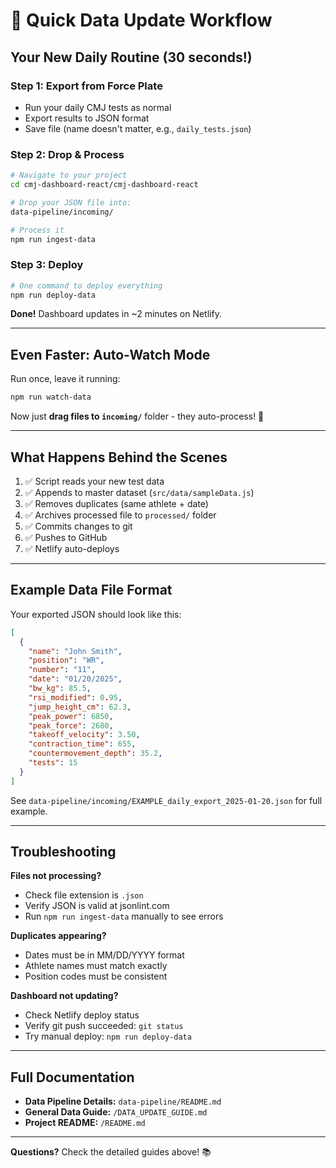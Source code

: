 # 🚀 Quick Data Update Workflow

## Your New Daily Routine (30 seconds!)

### Step 1: Export from Force Plate
- Run your daily CMJ tests as normal
- Export results to JSON format
- Save file (name doesn't matter, e.g., `daily_tests.json`)

### Step 2: Drop & Process
```bash
# Navigate to your project
cd cmj-dashboard-react/cmj-dashboard-react

# Drop your JSON file into:
data-pipeline/incoming/

# Process it
npm run ingest-data
```

### Step 3: Deploy
```bash
# One command to deploy everything
npm run deploy-data
```

**Done!** Dashboard updates in ~2 minutes on Netlify.

---

## Even Faster: Auto-Watch Mode

Run once, leave it running:
```bash
npm run watch-data
```

Now just **drag files to `incoming/`** folder - they auto-process! 🎉

---

## What Happens Behind the Scenes

1. ✅ Script reads your new test data
2. ✅ Appends to master dataset (`src/data/sampleData.js`)
3. ✅ Removes duplicates (same athlete + date)
4. ✅ Archives processed file to `processed/` folder
5. ✅ Commits changes to git
6. ✅ Pushes to GitHub
7. ✅ Netlify auto-deploys

---

## Example Data File Format

Your exported JSON should look like this:

```json
[
  {
    "name": "John Smith",
    "position": "WR",
    "number": "11",
    "date": "01/20/2025",
    "bw_kg": 85.5,
    "rsi_modified": 0.95,
    "jump_height_cm": 62.3,
    "peak_power": 6850,
    "peak_force": 2680,
    "takeoff_velocity": 3.50,
    "contraction_time": 655,
    "countermovement_depth": 35.2,
    "tests": 15
  }
]
```

See `data-pipeline/incoming/EXAMPLE_daily_export_2025-01-20.json` for full example.

---

## Troubleshooting

**Files not processing?**
- Check file extension is `.json`
- Verify JSON is valid at jsonlint.com
- Run `npm run ingest-data` manually to see errors

**Duplicates appearing?**
- Dates must be in MM/DD/YYYY format
- Athlete names must match exactly
- Position codes must be consistent

**Dashboard not updating?**
- Check Netlify deploy status
- Verify git push succeeded: `git status`
- Try manual deploy: `npm run deploy-data`

---

## Full Documentation

- **Data Pipeline Details:** `data-pipeline/README.md`
- **General Data Guide:** `/DATA_UPDATE_GUIDE.md`
- **Project README:** `/README.md`

---

**Questions?** Check the detailed guides above! 📚
